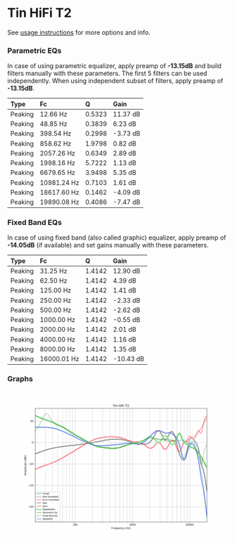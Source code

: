 # Tin HiFi T2
See [usage instructions](https://github.com/jaakkopasanen/AutoEq#usage) for more options and info.

### Parametric EQs
In case of using parametric equalizer, apply preamp of **-13.15dB** and build filters manually
with these parameters. The first 5 filters can be used independently.
When using independent subset of filters, apply preamp of **-13.15dB**.

| Type    | Fc          |      Q | Gain     |
|:--------|:------------|:-------|:---------|
| Peaking | 12.66 Hz    | 0.5323 | 11.37 dB |
| Peaking | 48.85 Hz    | 0.3839 | 6.23 dB  |
| Peaking | 398.54 Hz   | 0.2998 | -3.73 dB |
| Peaking | 858.62 Hz   | 1.9798 | 0.82 dB  |
| Peaking | 2057.26 Hz  | 0.6349 | 2.89 dB  |
| Peaking | 1998.16 Hz  | 5.7222 | 1.13 dB  |
| Peaking | 6679.65 Hz  | 3.9498 | 5.35 dB  |
| Peaking | 10981.24 Hz | 0.7103 | 1.61 dB  |
| Peaking | 18617.60 Hz | 0.1462 | -4.09 dB |
| Peaking | 19890.08 Hz | 0.4086 | -7.47 dB |

### Fixed Band EQs
In case of using fixed band (also called graphic) equalizer, apply preamp of **-14.05dB**
(if available) and set gains manually with these parameters.

| Type    | Fc          |      Q | Gain      |
|:--------|:------------|:-------|:----------|
| Peaking | 31.25 Hz    | 1.4142 | 12.90 dB  |
| Peaking | 62.50 Hz    | 1.4142 | 4.39 dB   |
| Peaking | 125.00 Hz   | 1.4142 | 1.41 dB   |
| Peaking | 250.00 Hz   | 1.4142 | -2.33 dB  |
| Peaking | 500.00 Hz   | 1.4142 | -2.62 dB  |
| Peaking | 1000.00 Hz  | 1.4142 | -0.55 dB  |
| Peaking | 2000.00 Hz  | 1.4142 | 2.01 dB   |
| Peaking | 4000.00 Hz  | 1.4142 | 1.16 dB   |
| Peaking | 8000.00 Hz  | 1.4142 | 1.35 dB   |
| Peaking | 16000.01 Hz | 1.4142 | -10.43 dB |

### Graphs
![](./Tin%20HiFi%20T2.png)